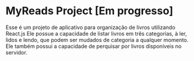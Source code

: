 ﻿# MyReads Project [Em progresso]

Esse é um projeto de aplicativo para organização de livros utilizando React.js
Ele possue a capacidade de listar livros em três categorias, à ler, lidos e lendo, que podem
ser mudados de categoria a qualquer momento.
Ele também possui a capacidade de perquisar por livros disponíveis no servidor.